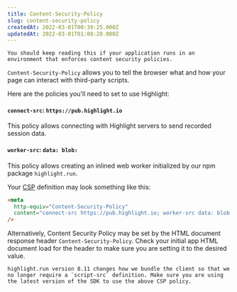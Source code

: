 ```yaml
---
title: Content-Security-Policy
slug: content-security-policy
createdAt: 2022-03-01T00:39:25.000Z
updatedAt: 2022-03-01T01:08:28.000Z
---
```


```hint
You should keep reading this if your application runs in an environment that enforces content security policies.
```

`Content-Security-Policy` allows you to tell the browser what and how your page can interact with third-party scripts.

Here are the policies you'll need to set to use Highlight:

#### `connect-src`: `https://pub.highlight.io`
This policy allows connecting with Highlight servers to send recorded session data.

#### `worker-src`: `data: blob:`
This policy allows creating an inlined web worker initialized by our npm package `highlight.run`.

Your [CSP](https://developer.mozilla.org/en-US/docs/Web/HTTP/CSP) definition may look something like this:

```html
<meta
  http-equiv="Content-Security-Policy"
  content="connect-src https://pub.highlight.io; worker-src data: blob:;"
/>
```

Alternatively, Content Security Policy may be set by the HTML document response header `Content-Security-Policy`.
Check your initial app HTML document load for the header to make sure you are setting it to the desired value.


```hint
highlight.run version 8.11 changes how we bundle the client so that we no longer require a `script-src` definition. Make sure you are using the latest version of the SDK to use the above CSP policy.
```
